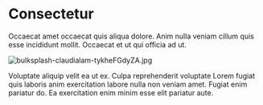 # Consectetur

Occaecat amet occaecat quis aliqua dolore. Anim nulla veniam cillum quis esse incididunt mollit. Occaecat et ut qui officia ad ut.

<img class="bordered" src="/_merged_assets/_static/images/bulksplash-claudialam-tykheFGdyZA.jpg" alt="bulksplash-claudialam-tykheFGdyZA.jpg" />

Voluptate aliquip velit ea ut ex. Culpa reprehenderit voluptate Lorem fugiat quis laboris anim exercitation labore nulla non veniam amet. Fugiat enim pariatur do. Ea exercitation enim minim esse elit pariatur aute.